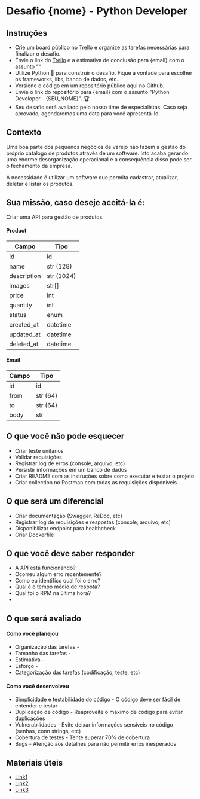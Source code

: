 # Desafio {nome} - Python Developer

## Instruções
* Crie um board público no [Trello](https://trello.com/) e organize as tarefas necessárias para finalizar o desafio.
* Envie o link do [Trello](https://trello.com/) e a estimativa de conclusão para {email} com o assunto ""
* Utilize Python :snake: para construir o desafio. Fique à vontade para escolher os frameworks, libs, banco de dados, etc.
* Versione o código em um repositório público aqui no Github.
* Envie o link do repositório para {email} com o assunto "Python Developer - {SEU_NOME}". :trophy:
* Seu desafio será avaliado pelo nosso time de especialistas. Caso seja aprovado, agendaremos uma data para você apresentá-lo.

## Contexto

Uma boa parte dos pequenos negócios de varejo não fazem a gestão do próprio catálogo de produtos através de um software. Isto acaba gerando uma enorme desorganização operacional e a consequência disso pode ser o fechamento da empresa. 

A necessidade é utilizar um software que permita cadastrar, atualizar, deletar e listar os produtos.

## Sua missão, caso deseje aceitá-la é:

Criar uma API para gestão de produtos. 

#### Product

Campo   | Tipo
--------- | ------
id | id
name | str (128)
description | str (1024)
images | str[]
price | int 
quantity | int
status | enum
created_at | datetime
updated_at | datetime
deleted_at | datetime

#### Email

Campo   | Tipo
--------- | ------
id | id
from | str (64)
to | str (64)
body | str 

## O que você não pode esquecer

* Criar teste unitários
* Validar requisições
* Registrar log de erros (console, arquivo, etc)
* Persistir informações em um banco de dados
* Criar README com as instruções sobre como executar e testar o projeto
* Criar collection no Postman com todas as requisições disponíveis

## O que será um diferencial

* Criar documentação (Swagger, ReDoc, etc)
* Registrar log de requisições e respostas (console, arquivo, etc)
* Disponibilizar endpoint para healthcheck
* Criar Dockerfile

## O que você deve saber responder

* A API está funcionando?
* Ocorreu algum erro recentemente?
* Como eu identifico qual foi o erro?
* Qual é o tempo médio de respota?
* Qual foi o RPM na última hora?
* 

## O que será avaliado

#### Como você planejou

* Organização das tarefas - 
* Tamanho das tarefas -
* Estimativa - 
* Esforço -
* Categorização das tarefas (codificação, teste, etc)

#### Como você desenvolveu

* Simplicidade e testabilidade do código - O código deve ser fácil de entender e testar
* Duplicação de código - Reaproveite o máximo de código para evitar duplicações
* Vulnerabilidades - Evite deixar informações sensíveis no código (senhas, conn strings, etc)
* Cobertura de testes - Tente superar 70% de cobertura
* Bugs - Atenção aos detalhes para não permitir erros inesperados

## Materiais úteis

* [Link1](https://www.stone.com.br)
* [Link2](https://www.stone.com.br)
* [Link3](https://www.stone.com.br)
